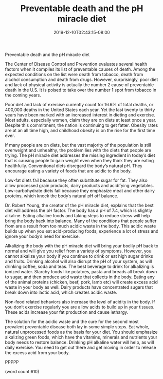 ﻿---
title: "Preventable death and the pH miracle diet"
date: 2019-12-10T02:43:15-08:00
description: "Text Tips for Web Success"
featured_image: "/images/Text.jpg"
tags: ["Text"]
---

Preventable death and the pH miracle diet 

The Center of Disease Control and Prevention evaluates several health factors when it compiles its list of preventable causes of death. Among the expected conditions on the list were death from tobacco, death from alcohol consumption and death from drugs. However, surprisingly, poor diet and lack of physical activity is actually the number 2 cause of preventable death in the U.S. It is poised to take over the number 1 spot from tobacco in the coming years. 

Poor diet and lack of exercise currently count for 16.6% of total deaths, or 400,000 deaths in the United States each year. Yet the last twenty to thirty years have been marked with an increased interest in dieting and exercise. Most adults, especially women, claim they are on diets at least once a year. Despite this commitment, the nation is continuing to get fatter. Obesity rates are at an all time high, and childhood obesity is on the rise for the first time ever.

If many people are on diets, but the vast majority of the population is still overweight and unhealthy, the problem lies with the diets that people are trying. The pH miracle diet addresses the missing ingredient in today’s diet that is causing people to gain weight even when they think they are eating healthfully. Conventional diets disregard the body’s natural pH. They encourage eating a variety of foods that are acidic to the body. 

Low-fat diets fail because they often substitute sugar for fat. They also allow processed grain products, dairy products and acidifying vegetables. Low-carbohydrate diets fail because they emphasize meat and other dairy proteins, which knock the body’s natural pH off balance.

Dr. Robert Young, the creator of the pH miracle diet, explains that the best diet will address the pH factor. The body has a pH of 7.4, which is slightly alkaline. Eating alkaline foods and taking steps to reduce stress will help bring the body back into balance. Many of the conditions that people suffer from are a result from too much acidic waste in the body. This acidic waste builds up when you eat acid-producing foods, experience a lot of stress and ignore your body’s need for exercise.

Alkalizing the body with the pH miracle diet will bring your bodily pH back to normal and will give you relief from a variety of symptoms. However, you cannot alkalize your body if you continue to drink or eat high sugar drinks and fruits. Drinking alcohol will also disrupt the pH of your system, as will drinking coffee, soda and teas. The best beverage to drink for alkalizing is ionized water. Starchy foods like potatoes, pasta and breads all break down to sugar, and then produce acid waste that collects in the body. Eating any of the animal proteins (chicken, beef, pork, lamb etc) will create excess acid waste in your body as well. Dairy products have concentrated sugars that break down into lactic acid, which creates acidic waste. 

Non-food related behaviors also increase the level of acidity in the body. If you don’t exercise regularly you are allow acids to build up in your tissues. These acids increase your fat production and cause lethargy.

The solution for the acidic waste and the cure for the second most prevalent preventable disease both lay in some simple steps. Eat whole, natural unprocessed foods as the basis for your diet. You should emphasize alkalizing green foods, which have the vitamins, minerals and nutrients your body needs to restore balance. Drinking pH alkaline water will help, as will daily exercise. You need to get out there and get moving in order to release the excess acid from your body.

PPPPP

(word count 610)
